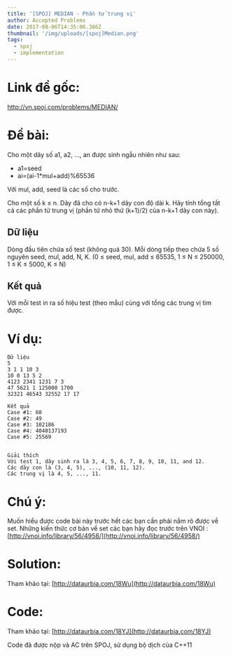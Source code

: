 ```yaml
---
title: '[SPOJ] MEDIAN - Phần tử trung vị'
author: Accepted Problems
date: 2017-08-06T14:35:06.386Z
thumbnail: '/img/uploads/[spoj]Median.png'
tags:
  - spoj
  - implementation
---
```

# Link đề gốc:

http://vn.spoj.com/problems/MEDIAN/

# Đề bài:

Cho một dãy số a1, a2, ..., an được sinh ngẫu nhiên như sau:

* a1=seed
* ai=\(ai-1\*mul+add\)%65536

Với mul, add, seed là các số cho trước.

Cho một số k ≤ n. Dãy đã cho có n-k+1 dãy con độ dài k. Hãy tính tổng tất cả các phần tử trung vị \(phần tử nhỏ thứ \(k+1\)\/2\) của n-k+1 dãy con này\).

## Dữ liệu

Dòng đầu tiên chứa số test \(không quá 30\). Mỗi dòng tiếp theo chứa 5 số nguyên seed, mul, add, N, K. \(0 ≤ seed, mul, add ≤ 65535, 1 ≤ N ≤ 250000, 1 ≤ K ≤ 5000, K ≤ N\)

## Kết quả

Với mỗi test in ra số hiệu test \(theo mẫu\) cùng với tổng các trung vị tìm được.

# Ví dụ:

```
Dữ liệu
5
3 1 1 10 3
10 0 13 5 2
4123 2341 1231 7 3
47 5621 1 125000 1700
32321 46543 32552 17 17
```

```
Kết quả
Case #1: 60
Case #2: 49
Case #3: 102186
Case #4: 4040137193
Case #5: 25569


Giải thích
Với test 1, dãy sinh ra là 3, 4, 5, 6, 7, 8, 9, 10, 11, and 12.
Các dãy con là (3, 4, 5), ..., (10, 11, 12).
Các trung vị là 4, 5, ..., 11.
```

# Chú ý:

Muốn hiểu được code bài này trước hết các bạn cần phải nắm rõ được về set. Những kiến thức cơ bản về set các bạn hãy đọc trước trên VNOI : [http://vnoi.info/library/56/4958/](http://vnoi.info/library/56/4958/)

# Solution:

Tham khảo tại: [http://dataurbia.com/18Wu](http://dataurbia.com/18Wu)

# Code:

Tham khảo tại: [http://dataurbia.com/18YJ](http://dataurbia.com/18YJ)

Code đã được nộp và AC trên SPOJ, sử dụng bộ dịch của C++11
